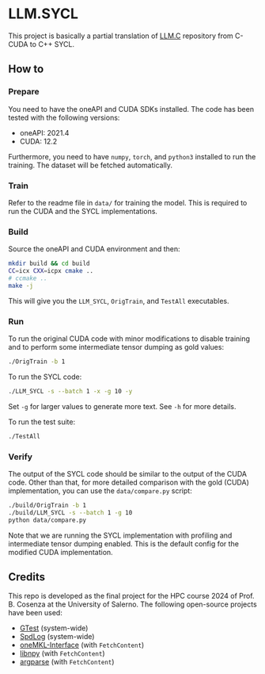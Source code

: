 # LLM.SYCL

This project is basically a partial translation of [LLM.C](https://github.com/karpathy/llm.c) repository from C-CUDA to
C++ SYCL.

## How to

### Prepare

You need to have the oneAPI and CUDA SDKs installed. The code has been tested with the following versions:

- oneAPI: 2021.4
- CUDA: 12.2

Furthermore, you need to have `numpy`, `torch`, and `python3` installed to run the training.
The dataset will be fetched automatically.

### Train

Refer to the readme file in `data/` for training the model. This is required to run the CUDA and the SYCL
implementations.

### Build

Source the oneAPI and CUDA environment and then:

```bash
mkdir build && cd build
CC=icx CXX=icpx cmake ..
# ccmake ..
make -j
```

This will give you the `LLM_SYCL`, `OrigTrain`, and `TestAll` executables.

### Run

To run the original CUDA code with minor modifications to disable training and to perform some intermediate tensor
dumping as gold values:

```bash
./OrigTrain -b 1
```

To run the SYCL code:

```bash
./LLM_SYCL -s --batch 1 -x -g 10 -y
```

Set `-g` for larger values to generate more text. See `-h` for more details.

To run the test suite:

```bash
./TestAll
```

### Verify

The output of the SYCL code should be similar to the output of the CUDA code.
Other than that, for more detailed comparison with the gold (CUDA) implementation, you can use the `data/compare.py`
script:

```bash
./build/OrigTrain -b 1
./build/LLM_SYCL -s --batch 1 -g 10
python data/compare.py
```

Note that we are running the SYCL implementation with profiling and intermediate tensor dumping enabled.
This is the default config for the modified CUDA implementation.

## Credits

This repo is developed as the final project for the HPC course 2024 of Prof. B. Cosenza at the University of Salerno.
The following open-source projects have been used:

- [GTest](https://github.com/google/googletest) (system-wide)
- [SpdLog](https://github.com/gabime/spdlog) (system-wide)
- [oneMKL-Interface](https://github.com/oneapi-src/oneMKL) (with `FetchContent`)
- [libnpy](https://github.com/llohse/libnpy) (with `FetchContent`)
- [argparse](https://github.com/p-ranav/argparse) (with `FetchContent`)